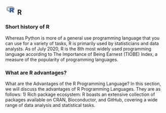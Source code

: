 ## ![Logo of R](../images/R.png) R
### Short history of R
Whereas Python is more of a general use programming language that you can use for a variety of tasks, R is primarily used by statisticians and data analysts. As of July 2020, R is the 8th most widely used programming language according to The Importance of Being Earnest (TIOBE) Index, a measure of the popularity of programming languages.
### What are R advantages?
What are the Advantages of the R Programming Language? In this section, we will discuss the advantages of R Programming Languages. They are as follows: 1) Rich package ecosystem: R boasts an extensive collection of packages available on CRAN, Bioconductor, and GitHub, covering a wide range of data analysis and statistical tasks.

